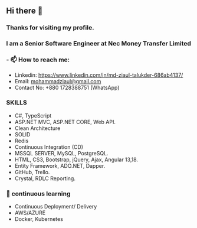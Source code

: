 ## Hi there 👋

### Thanks for visiting my profile. 
### I am a Senior Software Engineer at Nec Money Transfer Limited

### - 📫 How to reach me:

- Linkedin: https://www.linkedin.com/in/md-ziaul-talukder-686ab4137/ </br>
- Email: mohammadziaul@gmail.com </br>
- Contact No: +880 1728388751 (WhatsApp)

### SKILLS

- C#, TypeScript </br>
- ASP.NET MVC, ASP.NET CORE, Web API. </br>
- Clean Architecture </br>
- SOLID </br>
- Redis </br>
- Continuous Integration (CD) </br>
- MSSQL SERVER, MySQL, PostgreSQL. </br>
- HTML, CS3, Bootstrap, jQuery, Ajax, Angular 13,18. </br>
- Entity Framework, ADO.NET, Dapper. </br>
- GitHub, Trello. </br>
- Crystal, RDLC Reporting. </br>

### 🌱 continuous learning
- Continuous Deployment/ Delivery
- AWS/AZURE
- Docker, Kubernetes

<!--
**ziaultalukder/ziaultalukder** is a ✨ _special_ ✨ repository because its `README.md` (this file) appears on your GitHub profile.

Here are some ideas to get you started:

- 🔭 I’m currently working on ...
 ...
- 👯 I’m looking to collaborate on ...
- 🤔 I’m looking for help with ...
- 💬 Ask me about ...
- 📫 How to reach me: ...
- 😄 Pronouns: ...
- ⚡ Fun fact: ...
-->
